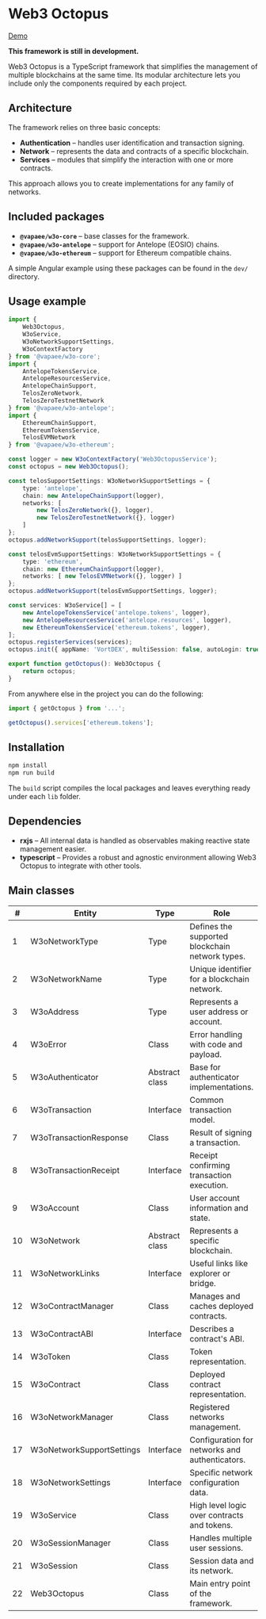 # Web3 Octopus

[Demo](https://vapaee.github.io/web3-octopus)

**This framework is still in development.**

Web3 Octopus is a TypeScript framework that simplifies the management of multiple blockchains at the same time. Its modular architecture lets you include only the components required by each project.

## Architecture
The framework relies on three basic concepts:
- **Authentication** – handles user identification and transaction signing.
- **Network** – represents the data and contracts of a specific blockchain.
- **Services** – modules that simplify the interaction with one or more contracts.

This approach allows you to create implementations for any family of networks.

## Included packages
- **`@vapaee/w3o-core`** – base classes for the framework.
- **`@vapaee/w3o-antelope`** – support for Antelope (EOSIO) chains.
- **`@vapaee/w3o-ethereum`** – support for Ethereum compatible chains.

A simple Angular example using these packages can be found in the `dev/` directory.

## Usage example
```typescript
import {
    Web3Octopus,
    W3oService,
    W3oNetworkSupportSettings,
    W3oContextFactory
} from '@vapaee/w3o-core';
import {
    AntelopeTokensService,
    AntelopeResourcesService,
    AntelopeChainSupport,
    TelosZeroNetwork,
    TelosZeroTestnetNetwork
} from '@vapaee/w3o-antelope';
import {
    EthereumChainSupport,
    EthereumTokensService,
    TelosEVMNetwork
} from '@vapaee/w3o-ethereum';

const logger = new W3oContextFactory('Web3OctopusService');
const octopus = new Web3Octopus();

const telosSupportSettings: W3oNetworkSupportSettings = {
    type: 'antelope',
    chain: new AntelopeChainSupport(logger),
    networks: [
        new TelosZeroNetwork({}, logger),
        new TelosZeroTestnetNetwork({}, logger)
    ]
};
octopus.addNetworkSupport(telosSupportSettings, logger);

const telosEvmSupportSettings: W3oNetworkSupportSettings = {
    type: 'ethereum',
    chain: new EthereumChainSupport(logger),
    networks: [ new TelosEVMNetwork({}, logger) ]
};
octopus.addNetworkSupport(telosEvmSupportSettings, logger);

const services: W3oService[] = [
    new AntelopeTokensService('antelope.tokens', logger),
    new AntelopeResourcesService('antelope.resources', logger),
    new EthereumTokensService('ethereum.tokens', logger),
];
octopus.registerServices(services);
octopus.init({ appName: 'VortDEX', multiSession: false, autoLogin: true }, logger);

export function getOctopus(): Web3Octopus {
    return octopus;
}
```

From anywhere else in the project you can do the following:

```typescript
import { getOctopus } from '...';

getOctopus().services['ethereum.tokens'];
```

## Installation
```bash
npm install
npm run build
```
The `build` script compiles the local packages and leaves everything ready under each `lib` folder.

## Dependencies
- **rxjs** – All internal data is handled as observables making reactive state management easier.
- **typescript** – Provides a robust and agnostic environment allowing Web3 Octopus to integrate with other tools.

## Main classes
| #  | Entity                   | Type            | Role                                                 |
|----|-------------------------|-----------------|------------------------------------------------------|
| 1  | W3oNetworkType          | Type            | Defines the supported blockchain network types.      |
| 2  | W3oNetworkName          | Type            | Unique identifier for a blockchain network.          |
| 3  | W3oAddress              | Type            | Represents a user address or account.                |
| 4  | W3oError                | Class           | Error handling with code and payload.                |
| 5  | W3oAuthenticator        | Abstract class  | Base for authenticator implementations.              |
| 6  | W3oTransaction          | Interface       | Common transaction model.                            |
| 7  | W3oTransactionResponse  | Class           | Result of signing a transaction.                     |
| 8  | W3oTransactionReceipt   | Interface       | Receipt confirming transaction execution.            |
| 9  | W3oAccount              | Class           | User account information and state.                  |
| 10 | W3oNetwork              | Abstract class  | Represents a specific blockchain.                    |
| 11 | W3oNetworkLinks         | Interface       | Useful links like explorer or bridge.                |
| 12 | W3oContractManager      | Class           | Manages and caches deployed contracts.               |
| 13 | W3oContractABI          | Interface       | Describes a contract's ABI.                          |
| 14 | W3oToken                | Class           | Token representation.                                |
| 15 | W3oContract             | Class           | Deployed contract representation.                    |
| 16 | W3oNetworkManager       | Class           | Registered networks management.                      |
| 17 | W3oNetworkSupportSettings | Interface     | Configuration for networks and authenticators.       |
| 18 | W3oNetworkSettings      | Interface       | Specific network configuration data.                 |
| 19 | W3oService              | Class           | High level logic over contracts and tokens.          |
| 20 | W3oSessionManager       | Class           | Handles multiple user sessions.                      |
| 21 | W3oSession              | Class           | Session data and its network.                        |
| 22 | Web3Octopus             | Class           | Main entry point of the framework.                   |
